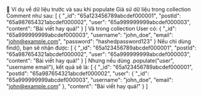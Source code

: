 📌 Ví dụ về dữ liệu trước và sau khi populate
Giả sử dữ liệu trong collection Comment như sau:
[
  {
    "_id": "65a123456789abcdef000001",
    "postId": "65a987654321abcdef000002",
    "user": "65a999999999abcdef000003",
    "content": "Bài viết hay quá!"
  }
]
Và trong collection User có:
{
  "_id": "65a999999999abcdef000003",
  "username": "john_doe",
  "email": "john@example.com",
  "password": "hashedpassword123"
}
Nếu chỉ dùng find(), bạn sẽ nhận được:
[
  {
    "_id": "65a123456789abcdef000001",
    "postId": "65a987654321abcdef000002",
    "user": "65a999999999abcdef000003",
    "content": "Bài viết hay quá!"
  }
]
Nhưng nếu dùng .populate("user", "username email"), kết quả sẽ là:
[
  {
    "_id": "65a123456789abcdef000001",
    "postId": "65a987654321abcdef000002",
    "user": {
      "_id": "65a999999999abcdef000003",
      "username": "john_doe",
      "email": "john@example.com"
    },
    "content": "Bài viết hay quá!"
  }
]